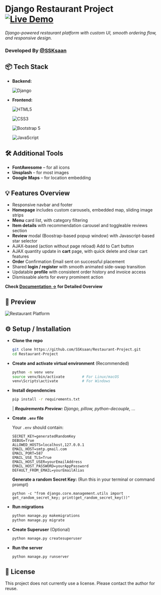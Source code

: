 
# Django Restaurant Project [![Live Demo](https://img.shields.io/badge/Live-darkgreen?logo=rocket&logoColor=white)](https://best-khawar-restaurant.onrender.com/)
_Django-powered restaurant platform with custom UI, smooth ordering flow, and responsive design._



### Developed By [@SSKsaan](https://www.github.com/SSKsaan)


## 📦 Tech Stack

- **Backend:** 

  ![Django](https://img.shields.io/badge/Django-darkgreen?logo=django&logoColor=white)

- **Frontend:** 

  ![HTML5](https://img.shields.io/badge/HTML5-gray?logo=html5)
  
  ![CSS3](https://img.shields.io/badge/CSS3-gray?logo=css)

  ![Bootstrap 5](https://img.shields.io/badge/Bootstrap5-gray?logo=bootstrap)
    
  ![JavaScript](https://img.shields.io/badge/JavaScript-gray?logo=javascript)

## 🛠 Additional Tools

- **FontAwesome** – for all icons  
- **Unsplash** – for most images  
- **Google Maps** – for location embedding


## 💡 Features Overview

- Responsive navbar and footer
- **Homepage** includes custom carousels, embedded map, sliding image strips
- **Menu** card list, with category filtering
- **Item details** with recommendation carousel and toggleable reviews section
- **Review** modal (Boostrap-based popup window) with Javascript-based star selector
- AJAX-based (action without page reload) Add to Cart button
- AJAX quantity update in **cart** page, with quick delete and clear cart features
- **Order** Confirmation Email sent on successful placement
- Shared **login / register** with smooth animated side-swap transition
- Updatable **profile** with consistent order history and invoice access
- Dismissable alerts for every prominent action

**Check [Documentation →](https://github.com/SSKsaan/Restaurant-Project/blob/gh-pages/docs/features.md) for Detailed Overview**


## 📸 Preview

![Restaurant Platform](https://raw.githubusercontent.com/SSKsaan/Restaurant-Project/gh-pages/assets/restaurant-preview.gif)


## ⚙ Setup / Installation
- **Clone the repo**

   ```bash
   git clone https://github.com/SSKsaan/Restaurant-Project.git
   cd Restaurant-Project
   ```

- **Create and activate virtual environment** (Recommended)

   ```bash
   python -m venv venv
   source venv/bin/activate        # For Linux/macOS
   venv\Scripts\activate           # For Windows
   ```

- **Install dependencies**

   ```bash
   pip install -r requirements.txt
   ```
   | _**Requirements Preview:** Django, pillow, python-decouple, ..._ 

- **Create `.env` file**

   Your `.env` should contain:

   ```
   SECRET_KEY=generatedRandomKey
   DEBUG=True
   ALLOWED_HOSTS=localhost,127.0.0.1
   EMAIL_HOST=smtp.gmail.com
   EMAIL_PORT=587
   EMAIL_USE_TLS=True
   EMAIL_HOST_USER=yourEmailAddress
   EMAIL_HOST_PASSWORD=yourAppPassword
   DEFAULT_FROM_EMAIL=yourEmailAlias
   ```

   **Generate a random Secret Key:**
   (Run this in your terminal or command prompt)
   ```
   python -c "from django.core.management.utils import get_random_secret_key; print(get_random_secret_key())"
   ```

- **Run migrations**

   ```bash
   python manage.py makemigrations
   python manage.py migrate
   ```

- **Create Superuser** (Optional)
  
   ```bash
   python manage.py createsuperuser
   ```

- **Run the server**

   ```bash
   python manage.py runserver
   ```


## 📄 License

This project does not currently use a license. Please contact the author for reuse.
